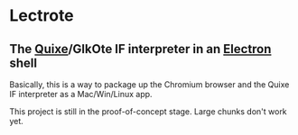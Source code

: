 # Lectrote
## The [Quixe][]/GlkOte IF interpreter in an [Electron][] shell

[Quixe]: http://eblong.com/zarf/glulx/quixe/
[Electron]: http://electron.atom.io

Basically, this is a way to package up the Chromium browser and the Quixe IF interpreter as a Mac/Win/Linux app.

This project is still in the proof-of-concept stage. Large chunks don't work yet.

